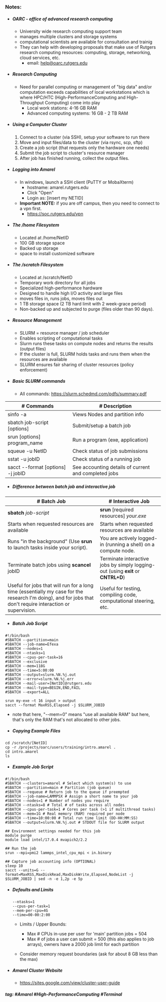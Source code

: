 ### Notes:

- ##### OARC - office of advanced research computing
	- University wide research computing support team
	- manages multiple clusters and storage systems
	- computational scientists are available for consultation and trainig
	- They can help with developing proposals that make use of  Rutgers research computing resources: computing, storage,  networking, cloud services, etc.
		- email: help@oarc.rutgers.edu
	
- ##### Research Computing
	- Need for parallel computing or management of "big data" and/or computation exceeds capabilities of local workstations which is where HPC/HTC (High-PerformanceComputing and High-Throughput Computing) come into play
		- Local work stations: 4-16 GB RAM
		- Advanced computing systems: 16 GB - 2 TB RAM
	
- ##### Using a Computer Cluster
	1. Connect to a cluster (via SSH), setup your software to run there
	2. Move and input files/data to the cluster (via rsync, scp, sftp)
	3. Create a job script (that requests only the hardware one needs)
	4. Submit the job script to cluster's resource manager 
	5. After job has finished running, collect the output files.
	
- ##### Logging into Amarel
	- In windows, launch a SSH client (PuTTY or MobaXterm)
		- hostname: amarel.rutgers.edu
		- Click "Open"
		- Login as: [insert my NETID]
	- **Important NOTE:** if you are off campus, then you need to connect to a vpn first.
		- https://soc.rutgers.edu/vpn
	
- ##### The /home Filesystem
	- Located at /home/NetID
	- 100 GB storage space
	- Backed up storage
	- space to install customized software 
	
- ##### The /scratch Filesystem
	- Located at /scratch/NetID
	- Temporary work directory for all jobs
	- Specialized high-performance hardware
	- Designed to handle high I/O activity and large files
	- moves files in, runs jobs, moves files out
	- 1 TB storage space (2 TB hard limit with 2 week-grace period)
	- Non-backed up and subjected to purge (files older than 90 days).
	
- ##### Resource Management
	- SLURM = resource manager / job scheduler
	- Enables scripting of computational tasks
	- Slurm runs these tasks on compute nodes and returns the results (output files)
	- If the cluster is full, SLURM holds tasks and runs them when the resources are available
	- SLURM ensures fair sharing of cluster resources (policy enforcement)
	
- ##### Basic SLURM commands
	- All commands: https://slurm.schedmd.com/pdfs/summary.pdf

| # Commands                        | # Description                                        |
|-----------------------------------|------------------------------------------------------|
| sinfo -a                          | Views Nodes and partition info                       |
| sbatch job-script [options]       | Submit/setup a batch job                             |
| srun [options] program_name       | Run a program (exe, application)                     |
| squeue -u NetID                   | Check status of job submissions                      |
| sstat -u jobID                    | Check status of a running job                        |
| sacct --format [options] -j jobID | See accounting details of current and completed jobs |

- ##### Difference between ***batch job*** and ***interactive job*** 	
| # Batch Job                                                                                                                                                 | # Interactive Job                                                                |
| ----------------------------------------------------------------------------------------------------------------------------------------------------------- | -------------------------------------------------------------------------------- |
| **sbatch** *job-script*                                                                                                                                     | **srun** [required resources] *your.exe*                                         |
| Starts when requested resources are available                                                                                                               | Starts when requested resources are available                                    |
| Runs "in the background" (Use **srun** to launch tasks inside your script).                                                                                 | You are actively logged-in (running a shell) on a compute node.                  |
| Terminate batch jobs using **scancel** jobID                                                                                                                | Terminate interactive jobs by simply logging-out (using **exit** or **CNTRL+D**) |
| Useful for jobs that will run for a long time (essentially my case for the research I'm doing), and for jobs that don't require interaction or supervision. | Useful for testing, compiling code, computational steering, etc.                 |
- ##### Batch Job Script
```
#!/bin/bash
#SBATCH --partition=main  
#SBATCH --job-name=Efexa  
#SBATCH --nodes=1  
#SBATCH --ntasks=1  
#SBATCH --cpus-per-task=16  
#SBATCH --exclusive  
#SBATCH --mem=118G  
#SBATCH --time=5:00:00  
#SBATCH --output=slurm.%N.%j.out  
#SBATCH --error=slurm.%N.%j.err  
#SBATCH --mail-user=[NetID]@rutgers.edu  
#SBATCH --mail-type=BEGIN,END,FAIL  
#SBATCH --export=ALL

srun my-exe –t 16 input > output  
sacct --format MaxRSS,Elapsed -j $SLURM_JOBID  
```
- note that here, "--mem=0" means "use all available RAM" but here, that's only the RAM that's not allocated to other jobs.

- ##### Copying Example Files
```
cd /scratch/[NetID]
cp -r /projects/oarc/users/training/intro.amarel .  
cd intro.amarel  
ls
```

- ##### Example Job Script
```
#!/bin/bash  
#SBATCH --clusters=amarel # Select which system(s) to use  
#SBATCH --partition=main # Partition (job queue)  
#SBATCH --requeue # Return job to the queue if preempted  
#SBATCH --job-name=LAMMPSX # Assign a short name to your job  
#SBATCH --nodes=1 # Number of nodes you require  
#SBATCH --ntasks=8 # Total # of tasks across all nodes  
#SBATCH --cpus-per-task=1 # Cores per task (>1 if multithread tasks)  
#SBATCH --mem=1G # Real memory (RAM) required per node  
#SBATCH --time=10:00:00 # Total run time limit (DD-HH:MM:SS)  
#SBATCH --output=slurm.%N.%j.out # STDOUT file for SLURM output  

## Environment settings needed for this job  
module purge  
module load intel/17.0.4 mvapich2/2.2

## Run the job  
srun --mpi=pmi2 lammps_intel_cpu_mpi < in.binary  

## Capture job accounting info (OPTIONAL)  
sleep 10  
sacct --units=G --format=MaxRSS,MaxDiskRead,MaxDiskWrite,Elapsed,NodeList -j $SLURM_JOBID | sed -n -e 1,2p -e 5p
```

- ##### Defaults and Limits
	```
	--ntasks=1
	--cpus-per-task=1
	--mem-per-cpu=4G
	--time=00-00:2:00
	```

	- Limits / Upper Bounds:
		- Max # CPUs in-use per user for 'main' partition jobs = 504
		- Max # of jobs a user can submit = 500 (this also applies to job arrays), owners have a 2000 job limit for each partition
	
	- Consider memory request boundaries (ask for about 8 GB less than the max)

- ##### Amarel Cluster Website
	- https://sites.google.com/view/cluster-user-guide



##### tag: #Amarel #High-PerformanceComputing #Terminal 
